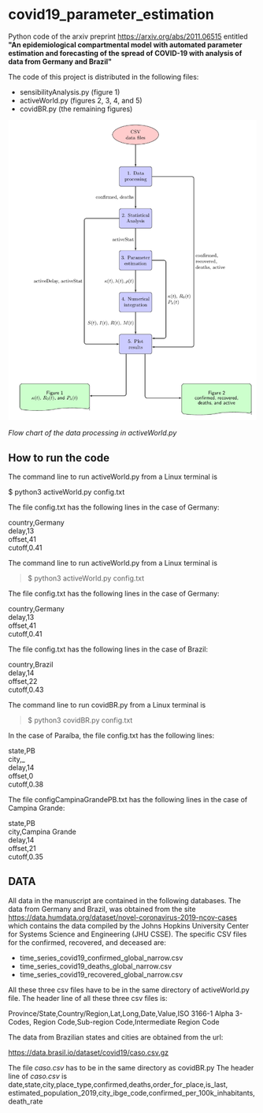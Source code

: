 # covid19_parameter_estimation
Python code of the arxiv preprint https://arxiv.org/abs/2011.06515
entitled **"An epidemiological compartmental model with automated parameter
estimation and forecasting of the spread of COVID-19 with analysis of data
from Germany and Brazil"**

The code of this project is distributed in the following files:
* sensibilityAnalysis.py (figure 1)
* activeWorld.py (figures 2, 3, 4, and 5)
* covidBR.py (the remaining figures)

![image](flowchartAW.png )

<p align="center">

*Flow chart of the data processing in activeWorld.py*

</p>

## **How to run the code**

The command line to run activeWorld.py from a Linux terminal is

$ python3 activeWorld.py config.txt

The file config.txt has the following lines in the case of Germany:

country,Germany  
delay,13  
offset,41  
cutoff,0.41  

The command line to run activeWorld.py from a Linux terminal is

> $ python3 activeWorld.py config.txt

The file config.txt has the following lines in the case of Germany:

country,Germany  
delay,13  
offset,41  
cutoff,0.41  

The file config.txt has the following lines in the case of Brazil:

country,Brazil  
delay,14  
offset,22  
cutoff,0.43  

The command line to run covidBR.py from a Linux terminal is

> $ python3 covidBR.py config.txt

In the case of Paraíba, the file config.txt has the following lines:

state,PB  
city,\_  
delay,14  
offset,0  
cutoff,0.38  

The file configCampinaGrandePB.txt has the following lines in the case of Campina Grande:

state,PB  
city,Campina Grande  
delay,14  
offset,21  
cutoff,0.35  


## DATA

All data in the manuscript are contained in the following databases. The data
from Germany and Brazil, was obtained from the site
https://data.humdata.org/dataset/novel-coronavirus-2019-ncov-cases which
contains the data compiled by the Johns Hopkins University Center for Systems
Science and Engineering (JHU CSSE). The specific CSV files for the confirmed,
recovered, and deceased are:

* time_series_covid19_confirmed_global_narrow.csv
* time_series_covid19_deaths_global_narrow.csv
* time_series_covid19_recovered_global_narrow.csv

All these three csv files have to be in the same directory of activeWorld.py
file. The header line of all these three csv files is:

Province/State,Country/Region,Lat,Long,Date,Value,ISO 3166-1 Alpha 3-Codes,
Region Code,Sub-region Code,Intermediate Region Code

The data from Brazilian states and cities are obtained from the url: 

https://data.brasil.io/dataset/covid19/caso.csv.gz

The file *caso.csv* has to be in the same directory as covidBR.py
The header line of *caso.csv* is  
date,state,city,place_type,confirmed,deaths,order_for_place,is_last,
estimated_population_2019,city_ibge_code,confirmed_per_100k_inhabitants,
death_rate
